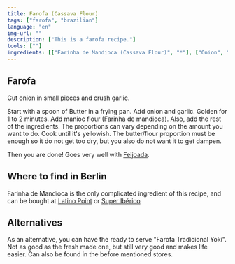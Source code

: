 ```yaml
---
title: Farofa (Cassava Flour)
tags: ["farofa", "brazilian"]
language: "en"
img-url: ""
description: ["This is a farofa recipe."]
tools: [""]
ingredients: [["Farinha de Mandioca (Cassava Flour)", "*"], ["Onion", "1"], ["Garlic", "1"], ["Grounded paprika","*"], ["Meat broth", "1 teaspoon/3.5g"], ["Salt","*"], ["Pepper", "*"], ["Butter", "*"]]
---
```


## Farofa

Cut onion in small pieces and crush garlic.

Start with a spoon of Butter in a frying pan. Add onion and garlic. Golden for 1 to 2 minutes. Add manioc flour (Farinha de mandioca). Also, add the rest of the ingredients. The proportions can vary depending on the amount you want to do. Cook until it's yellowish. The butter/flour proportion must be enough so it do not get too dry, but you also do not want it to get dampen.

Then you are done! Goes very well with [Feijoada](../feijoada).

## Where to find in Berlin

Farinha de Mandioca is the only complicated ingredient of this recipe, and can be bought at [Latino Point](https://latinopoint.de/de/) or [Super Ibérico](https://g.page/superibericoberlin?share)

## Alternatives

As an alternative, you can have the ready to serve "Farofa Tradicional Yoki". Not as good as the fresh made one, but still very good and makes life easier. Can also be found in the before mentioned stores.
